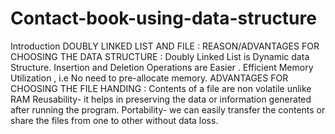 # Contact-book-using-data-structure
Introduction
DOUBLY LINKED LIST AND FILE :
REASON/ADVANTAGES FOR CHOOSING THE DATA STRUCTURE :
Doubly Linked List is Dynamic data Structure. 
Insertion and Deletion Operations are Easier .
Efficient Memory Utilization , i.e No need to pre-allocate memory.
ADVANTAGES FOR CHOOSING THE FILE HANDING :
Contents of a file are non volatile unlike RAM
Reusability- it helps in preserving the data or information generated after running the program. 
Portability- we can easily transfer the contents or share the files from one to other without data loss.
